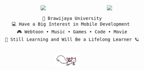 <div align="center">
<img src="https://github.com/auliaahc/auliaahc/blob/main/assets/background.gif" width="25%" align="right" style="margin-left: 20px;"/>
<img src="https://readme-typing-svg.demolab.com/?font=Inconsolata&weight=500&size=40&duration=4000&pause=300&color=EA005E&center=true&vCenter=true&multiline=true&repeat=false&random=false&width=1300&height=140&lines=hi+there!+%E2%9C%A7%CB%96*%C2%B0%E0%BF%90;i%27m+aulia%2C+a+girl+dev+techie+from+the+stars+%E2%9D%80%22width=%2270%" />
<br>
<pre>
    🏫 Brawijaya University
    💻 Have a Big Interest in Mobile Development 
    🎮 Webtoon • Music • Games • Code • Movie
    🌙 Still Learning and Will Be a Lifelong Learner 🪐
</pre>
<br>
<img src="https://github.com/auliaahc/auliaahc/blob/main/assets/kyubey.gif" height="40" />
</div>
